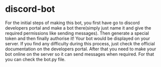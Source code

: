 # discord-bot
For the initial steps of making this bot, you first have go to discord developers portal and make a bot there(simply just name it and give the required permissions like sending messages).
Then generate a special token and then finally authorise it! Your bot would be displayed on your server. If you find any difficulty during this process, just check the official documentation on the developers portal.
After that you need to make your bot online on the server so it can send messages when required. For that you can check the bot.py file.
